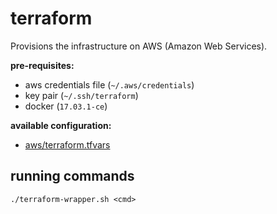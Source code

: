 # terraform
Provisions the infrastructure on AWS (Amazon Web Services).

**pre-requisites:**
- aws credentials file (`~/.aws/credentials`)
- key pair (`~/.ssh/terraform`)
- docker (`17.03.1-ce`)

**available configuration:**
- [aws/terraform.tfvars](aws/terraform.tfvars)

## running commands
```shell
./terraform-wrapper.sh <cmd>
```
